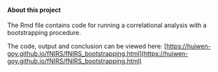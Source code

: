 
#### About this project ####

The Rmd file contains code for running a correlational analysis with a bootstrapping procedure. 
 
The code, output and conclusion can be viewed here:
[https://huiwen-goy.github.io/fNIRS/fNIRS_bootstrapping.html](https://huiwen-goy.github.io/fNIRS/fNIRS_bootstrapping.html)
